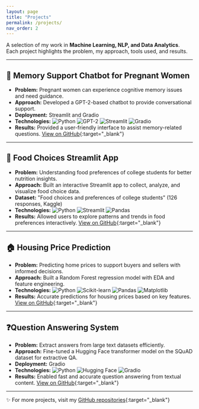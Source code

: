 ```yaml
---
layout: page
title: "Projects"
permalink: /projects/
nav_order: 2
---
```

  
A selection of my work in **Machine Learning, NLP, and Data Analytics**. 
Each project highlights the problem, my approach, tools used, and results.

---

## 🧠 Memory Support Chatbot for Pregnant Women
- **Problem:** Pregnant women can experience cognitive memory issues and need guidance. 
- **Approach:** Developed a GPT-2-based chatbot to provide conversational support. 
- **Deployment:** Streamlit and Gradio 
- **Technologies:** ![Python](https://img.shields.io/badge/Python-3670A0?style=flat&logo=python) ![GPT-2](https://img.shields.io/badge/GPT--2-FF6F00?style=flat) ![Streamlit](https://img.shields.io/badge/Streamlit-FF4B4B?style=flat&logo=streamlit) ![Gradio](https://img.shields.io/badge/Gradio-1DA1F2?style=flat) 
- **Results:** Provided a user-friendly interface to assist memory-related questions. 
 [View on GitHub](https://github.com/NnekaAsuzu/Memory-Support-Chatbot-for-Pregnant-Women){:target="_blank"}

---

## 🥗 Food Choices Streamlit App
- **Problem:** Understanding food preferences of college students for better nutrition insights. 
- **Approach:** Built an interactive Streamlit app to collect, analyze, and visualize food choice data. 
- **Dataset:** "Food choices and preferences of college students" (126 responses, Kaggle) 
- **Technologies:** ![Python](https://img.shields.io/badge/Python-3670A0?style=flat&logo=python) ![Streamlit](https://img.shields.io/badge/Streamlit-FF4B4B?style=flat) ![Pandas](https://img.shields.io/badge/Pandas-150458?style=flat) 
- **Results:** Allowed users to explore patterns and trends in food preferences interactively. 
 [View on GitHub](https://github.com/NnekaAsuzu/analyzedataset.github.io){:target="_blank"}

---

## 🏠 Housing Price Prediction
- **Problem:** Predicting home prices to support buyers and sellers with informed decisions. 
- **Approach:** Built a Random Forest regression model with EDA and feature engineering. 
- **Technologies:** ![Python](https://img.shields.io/badge/Python-3670A0?style=flat&logo=python) ![Scikit-learn](https://img.shields.io/badge/Scikit--learn-F7931E?style=flat&logo=scikitlearn) ![Pandas](https://img.shields.io/badge/Pandas-150458?style=flat) ![Matplotlib](https://img.shields.io/badge/Matplotlib-11557C?style=flat&logo=matplotlib) 
- **Results:** Accurate predictions for housing prices based on key features. 
 [View on GitHub](https://github.com/NnekaAsuzu/housepriceprediction){:target="_blank"}

---

## ❓Question Answering System
- **Problem:** Extract answers from large text datasets efficiently. 
- **Approach:** Fine-tuned a Hugging Face transformer model on the SQuAD dataset for extractive QA. 
- **Deployment:** Gradio 
- **Technologies:** ![Python](https://img.shields.io/badge/Python-3670A0?style=flat&logo=python) ![Hugging Face](https://img.shields.io/badge/HuggingFace-F6BE00?style=flat) ![Gradio](https://img.shields.io/badge/Gradio-1DA1F2?style=flat) 
- **Results:** Enabled fast and accurate question answering from textual content. 
 [View on GitHub](https://github.com/NnekaAsuzu/fine-tuning-on-any-question-answering-dataset-from-HuggingFace){:target="_blank"}

---

✨ For more projects, visit my [GitHub repositories](https://github.com/NnekaAsuzu){:target="_blank"}